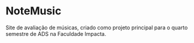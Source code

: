 # NoteMusic
Site de avaliação de músicas, criado como projeto principal para o quarto semestre de ADS na Faculdade Impacta.

